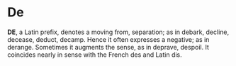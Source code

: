 # De

**DE**, a Latin prefix, denotes a moving from, separation; as in debark, decline, decease, deduct, decamp. Hence it often expresses a negative; as in derange. Sometimes it augments the sense, as in deprave, despoil. It coincides nearly in sense with the French des and Latin dis.
